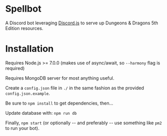 # Spellbot
A Discord bot leveraging [Discord.js](https://github.com/hydrabolt/discord.js/) to serve up Dungeons & Dragons 5th Edition resources.

# Installation
Requires Node.js >= 7.0.0 (makes use of async/await, so `--harmony` flag is required)

Requires MongoDB server for most anything useful.

Create a `config.json` file in `./` in the same fashion as the provided `config.json.example`.

Be sure to `npm install` to get dependencies, then...

Update database with:
`npm run db`

Finally,
`npm start` (or optionally -- and preferably -- use something like `pm2` to run your bot).
